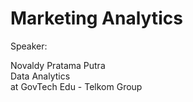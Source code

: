 # Marketing Analytics

Speaker:

Novaldy Pratama Putra\
Data Analytics\
at GovTech Edu - Telkom Group
